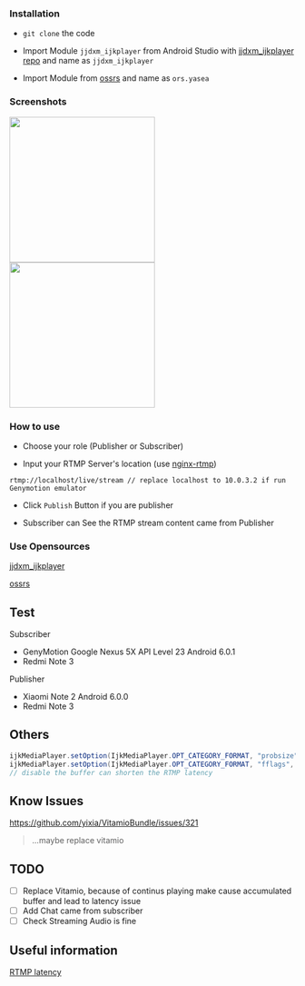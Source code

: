

### Installation
- ```git clone``` the code

- Import Module ```jjdxm_ijkplayer``` from Android Studio with [jjdxm_ijkplayer repo](https://github.com/jjdxmashl/jjdxm_ijkplayer) and name as ```jjdxm_ijkplayer```

- Import Module from [ossrs](https://github.com/begeekmyfriend/yasea) and name as ```ors.yasea```

### Screenshots
<div>
<img width=256 src="https://dl2.pushbulletusercontent.com/WolTqTEF6nak2SmTrAI35xOcifZotdnm/Screenshot_2017-10-01-15-43-10-419_fudreamer.com.livetalk.png" />
<img width=256 src="https://i.imgur.com/qUldsDx.jpg" />
</div>

### How to use

- Choose your role (Publisher or Subscriber)

- Input your RTMP Server's location (use [nginx-rtmp](https://github.com/zhang699/nginx-rtmp))

```rtmp://localhost/live/stream // replace localhost to 10.0.3.2 if run Genymotion emulator```

- Click ```Publish``` Button if you are publisher

- Subscriber can See the RTMP stream content came from Publisher


### Use Opensources 

[jjdxm_ijkplayer](https://github.com/jjdxmashl/jjdxm_ijkplayer)

[ossrs](https://github.com/begeekmyfriend/yasea)


Test
-----
Subscriber
- GenyMotion Google Nexus 5X API Level 23 Android 6.0.1
- Redmi Note 3

Publisher
- Xiaomi Note 2 Android 6.0.0
- Redmi Note 3

Others
---
```java
ijkMediaPlayer.setOption(IjkMediaPlayer.OPT_CATEGORY_FORMAT, "probsize", 4096);
ijkMediaPlayer.setOption(IjkMediaPlayer.OPT_CATEGORY_FORMAT, "fflags", "nobuffer"); 
// disable the buffer can shorten the RTMP latency
```

Know Issues
---
https://github.com/yixia/VitamioBundle/issues/321
> ...maybe replace vitamio

TODO
---
- [ ] Replace Vitamio, because of continus playing make cause accumulated buffer and lead to latency issue  
- [ ] Add Chat came from subscriber
- [ ] Check Streaming Audio is fine

Useful information
---
[RTMP latency](https://github.com/Bilibili/ijkplayer/issues/2485)


